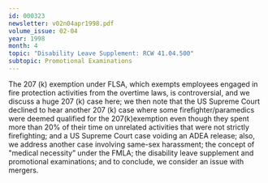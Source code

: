 ```yaml
---
id: 000323
newsletter: v02n04apr1998.pdf
volume_issue: 02-04
year: 1998
month: 4
topic: "Disability Leave Supplement: RCW 41.04.500"
subtopic: Promotional Examinations
---
```


The 207 (k) exemption under FLSA, which exempts employees engaged in fire protection activities from the overtime laws, is controversial, and we discuss a huge 207 (k) case here; we then note that the US Supreme Court declined to hear another 207 (k) case where some firefighter/paramedics were deemed qualified for the 207(k)exemption even though they spent more than 20% of their time on unrelated activities that were not strictly firefighting; and a US Supreme Court case voiding an ADEA release; also, we address another case involving same-sex harassment; the concept of "medical necessity” under the FMLA; the disability leave supplement and promotional examinations; and to conclude, we consider an issue with mergers.